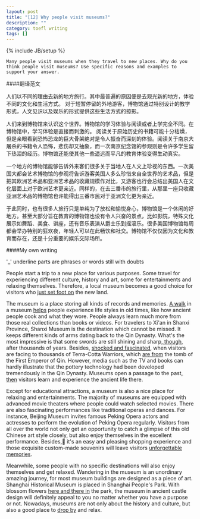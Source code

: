```yaml
---
layout: post
title: "[12] Why people visit museums?"
description: ""
category: toefl writing
tags: []
---
```

{% include JB/setup %}

	Many people visit museums when they travel to new places. Why do you think people visit museums? Use specific reasons and examples to support your answer.
	
####翻译范文

人们以不同的理由去新的地方旅行。其中最普遍的原因便是去观光新的地方，体验不同的文化和生活方式。 对于短暂停留的外地游客，博物馆通过特别设计的教学形式，人文见识以及娱乐的形式提供这些生活方式的掠影。

人们来到博物馆来认识这个世界。博物馆的学习体验与阅读或者上学完全不同。在博物馆中，学习体验是直接而刺激的。 阅读关于原始历史的书籍可能十分枯燥，但是亲眼看到恐怖恐龙的巨大骨架绝对是令人振奋而深刻的体验。阅读关于南京大屠杀的书籍令人恐怖，悲伤却又抽象，而一次南京纪念馆的参观则是令许多学生留下热泪的经历。博物馆还能使其他一些遥远而平凡的教育体验变得生动真实。

一个地方的博物馆能够告诉外来客们很多关于当地人在人文上珍视的东西。一次美国大都会艺术博物馆的参观将告诉游客美国人多么珍惜来自全世界的艺术品，但是把其欧洲艺术品和亚洲艺术品的收藏规模作对比，又游客也行会总结出美国人在文化层面上对于欧洲艺术更亲近。同样的，在去三番市的旅行里，从那里一座只收藏亚洲艺术品的博物馆也许能得出三番市民对于亚洲文化更为亲近。

于此同时，也有很多人旅行只是单纯为了放松和愉悦身心，博物馆是一个休闲的好地方。甚至大部分旨在教育的博物馆也设有令人兴奋的景点，比如影院，特殊文化展示如舞蹈、美食、讲座，还有音乐表演从爵士乐到摇滚乐。很多美国博物馆每周都会举办特别的狂欢夜，年轻人可以在此畅饮和社交。博物馆不仅仅因为文化和教育而存在，还是十分重要的娱乐交际场所。


####My own writing

'_' underline parts are phrases or words still with doubts 

People start a trip to a new place for various purposes. Some travel for experiencing different culture, history and art, some for entertainments and relaxing themselves. Therefore, a local museum becomes a good choice for visitors who <u>just set foot on</u> the new land.

The museum is a place storing all kinds of records and memories. <u>A walk</u> in a museum <u>helps</u> people experience life styles in old times, like how ancient people cook and what they wore. People always learn much more from those real collections than books or videos. For travelers to Xi'an in Shanxi Province, Shanxi Museum is the destination which cannot be missed. It keeps different kinds of arms dating back to the Qin Dynasty. What's the most impressive is that some swords are still shining and sharp,<u> though,</u> after thousands of years. Besides, <u>shocked and fascinated,</u> when visitors are facing to thousands of Terra-Cotta Warriors, which <u>are from</u> the tomb of the First Emperor of Qin. However, media such as the TV and books can hardly illustrate that the pottery technology had been developed tremendously in the Qin Dynasty. Museums open a passage to the past<u>, then</u> visitors learn and experience the ancient life there. 

Except for educational attractions, a museum is also a nice place for relaxing and entertainments. The majority of museums are equipped with advanced movie theaters where people could watch selected movies. There are also fascinating performances like traditional operas and dances. For instance, Beijing Museum invites famous Peking Opera actors and actresses to perform the evolution of Peking Opera regularly. Visitors from all over the world not only get an opportunity to catch a glimpse of this old Chinese art style closely, but also enjoy themselves in the excellent performance. Besides, it's an easy and pleasing shopping experience and those exquisite custom-made souvenirs will leave visitors <u>unforgettable memories</u>.

Meanwhile, some people with no specific destinations will also enjoy themselves and get relaxed. Wandering in the museum is an unordinary amazing journey, for most museum buildings are designed as a piece of art. Shanghai Historical Museum is placed in Shanghai People's Park. With blossom flowers <u>here and there in</u> the park, the museum in ancient castle design will definitely appeal to you no matter whether you have a purpose or not. Nowadays, museums are not only about the history and culture, but also a good place to <u>drop by</u> and relax. 